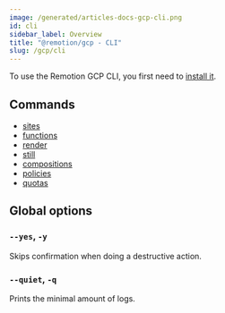 ```yaml
---
image: /generated/articles-docs-gcp-cli.png
id: cli
sidebar_label: Overview
title: "@remotion/gcp - CLI"
slug: /gcp/cli
---
```


To use the Remotion GCP CLI, you first need to [install it](/docs/gcp/setup).

## Commands

- [sites](/docs/gcp/cli/sites)
- [functions](/docs/gcp/cli/functions)
- [render](/docs/gcp/cli/render)
- [still](/docs/gcp/cli/still)
- [compositions](/docs/gcp/cli/compositions)
- [policies](/docs/gcp/cli/policies)
- [quotas](/docs/gcp/cli/quotas)

## Global options

### `--yes`, `-y`

Skips confirmation when doing a destructive action.

### `--quiet`, `-q`

Prints the minimal amount of logs.
